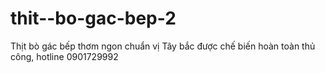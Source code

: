 # thit--bo-gac-bep-2
Thịt bò gác bếp thơm ngon chuẩn vị Tây bắc được chế biến hoàn toàn thủ công, hotline 0901729992
